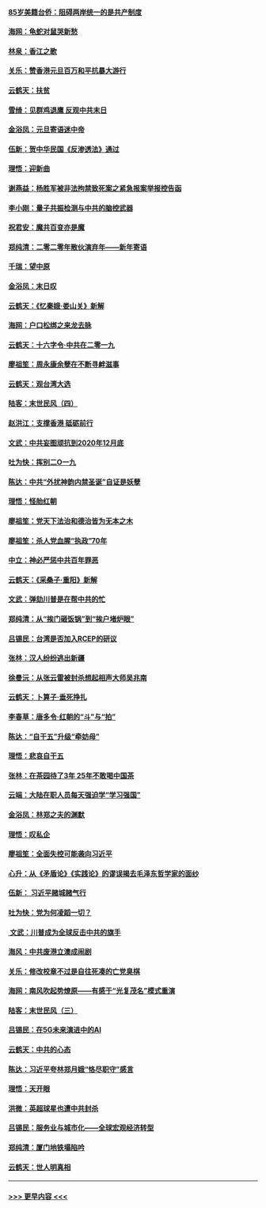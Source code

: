 #### [85岁美籍台侨：阻碍两岸统一的是共产制度](../pages/nsc993/n11765043.md?t=01040122) 
#### [海网：龟蛇对鼠哭新愁](../pages/nsc993/n11764895.md?t=01040122) 
#### [林泉：香江之歌](../pages/nsc993/n11764415.md?t=01040122) 
#### [关乐：赞香港元旦百万和平抗暴大游行](../pages/nsc993/n11764382.md?t=01040122) 
#### [云鹤天：扶贫](../pages/nsc993/n11764245.md?t=01040122) 
#### [雪绮：见群鸡退鹰  反观中共末日](../pages/nsc993/n11762112.md?t=01040122) 
#### [金浴凤：元旦寄语迷中帝](../pages/nsc993/n11761788.md?t=01040122) 
#### [伍新：贺中华民国《反渗透法》通过](../pages/nsc993/n11761994.md?t=01040122) 
#### [理悟：迎新曲](../pages/nsc993/n11761152.md?t=01040122) 
#### [谢燕益：杨胜军被非法拘禁致死案之紧急报案举报控告函](../pages/nsc993/n11756134.md?t=01040122) 
#### [李小刚：量子共振检测与中共的脑控武器](../pages/nsc993/n11754518.md?t=01040122) 
#### [祝君安：魔共百变亦是魔](../pages/nsc993/n11754469.md?t=01040122) 
#### [郑纯清：二零二零年散伙演弃年——新年寄语](../pages/nsc993/n11754195.md?t=01040122) 
#### [千瑞：望中原](../pages/nsc993/n11754159.md?t=01040122) 
#### [金浴凤：末日叹](../pages/nsc993/n11752359.md?t=01040122) 
#### [云鹤天：《忆秦娥‧娄山关》新解](../pages/nsc993/n11752348.md?t=01040122) 
#### [海网：户口松绑之来龙去脉](../pages/nsc993/n11752328.md?t=01040122) 
#### [云鹤天：十六字令‧中共在二零一九](../pages/nsc993/n11752305.md?t=01040122) 
#### [廖祖笙：周永康余孽在不断寻衅滋事](../pages/nsc993/n11751013.md?t=01040122) 
#### [云鹤天：观台湾大选](../pages/nsc993/n11751007.md?t=01040122) 
#### [陆客：末世民风（四）](../pages/nsc993/n11749203.md?t=01040122) 
#### [赵洪江：支撑香港 砥砺前行](../pages/nsc993/n11748482.md?t=01040122) 
#### [文武：中共妄图顽抗到2020年12月底](../pages/nsc993/n11748446.md?t=01040122) 
#### [吐为快：挥别二O一九](../pages/nsc993/n11748411.md?t=01040122) 
#### [陈达：中共“外扰神韵内禁圣诞”自证是妖孽](../pages/nsc993/n11748226.md?t=01040122) 
#### [理悟：怪胎红朝](../pages/nsc993/n11748206.md?t=01040122) 
#### [廖祖笙：党天下法治和德治皆为无本之木](../pages/nsc993/n11748135.md?t=01040122) 
#### [廖祖笙：杀人党血腥“执政”70年](../pages/nsc993/n11745144.md?t=01040122) 
#### [中立：神必严惩中共百年罪恶](../pages/nsc993/n11744970.md?t=01040122) 
#### [云鹤天：《采桑子‧重阳》新解](../pages/nsc993/n11744948.md?t=01040122) 
#### [文武：弹劾川普是在帮中共的忙](../pages/nsc993/n11744758.md?t=01040122) 
#### [郑纯清：从“挨门砸饭锅”到“挨户堵炉眼”](../pages/nsc993/n11744745.md?t=01040122) 
#### [吕锡民：台湾是否加入RCEP的研议](../pages/nsc993/n11744701.md?t=01040122) 
#### [张林：汉人纷纷逃出新疆](../pages/nsc993/n11743530.md?t=01040122) 
#### [徐曼沅：从张云雷被封杀想起相声大师吴兆南](../pages/nsc993/n11741816.md?t=01040122) 
#### [云鹤天：卜算子‧垂死挣扎](../pages/nsc993/n11739956.md?t=01040122) 
#### [李春草：唐多令‧红朝的“斗”与“拍”](../pages/nsc993/n11739830.md?t=01040122) 
#### [陈达：“自干五”升级“牵妨母”](../pages/nsc993/n11739724.md?t=01040122) 
#### [理悟：悲哀自干五](../pages/nsc993/n11739547.md?t=01040122) 
#### [张林：在茶园待了3年 25年不敢喝中国茶](../pages/nsc993/n11739240.md?t=01040122) 
#### [云端：大陆在职人员每天强迫学“学习强国”](../pages/nsc993/n11738735.md?t=01040122) 
#### [金浴凤：林郑之夫的渊默](../pages/nsc993/n11737735.md?t=01040122) 
#### [理悟：叹私企](../pages/nsc993/n11737715.md?t=01040122) 
#### [廖祖笙：全面失控可能袭向习近平](../pages/nsc993/n11737704.md?t=01040122) 
#### [心升：从《矛盾论》《实践论》的谬误揭去毛泽东哲学家的面纱](../pages/nsc993/n11736962.md?t=01040122) 
#### [伍新： 习近平赌城赌气行](../pages/nsc993/n11736929.md?t=01040122) 
#### [吐为快：党为何凌蹈一切？](../pages/nsc993/n11736915.md?t=01040122) 
#### [ 文武：川普成为全球反击中共的旗手](../pages/nsc993/n11736882.md?t=01040122) 
#### [海风：中共废港立澳成闹剧](../pages/nsc993/n11735857.md?t=01040122) 
#### [关乐：修改校章不过是自往死凑的亡党臭棋](../pages/nsc993/n11735097.md?t=01040122) 
#### [海网：南风吹起势燎原——有感于“光复茂名”模式重演](../pages/nsc993/n11732308.md?t=01040122) 
#### [陆客：末世民风（三）](../pages/nsc993/n11732211.md?t=01040122) 
#### [吕锡民：在5G未来演进中的AI](../pages/nsc993/n11730010.md?t=01040122) 
#### [云鹤天：中共的心态](../pages/nsc993/n11729906.md?t=01040122) 
#### [陈达：习近平夸林郑月娥“恪尽职守”感言](../pages/nsc993/n11729881.md?t=01040122) 
#### [理悟：天开眼](../pages/nsc993/n11729699.md?t=01040122) 
#### [洪微：英超球星也遭中共封杀](../pages/nsc993/n11727243.md?t=01040122) 
#### [吕锡民：服务业与城市化——全球宏观经济转型](../pages/nsc993/n11725845.md?t=01040122) 
#### [郑纯清：厦门地铁塌陷吟](../pages/nsc993/n11725813.md?t=01040122) 
#### [云鹤天：世人明真相](../pages/nsc993/n11725621.md?t=01040122) 

----
#### [ >>> 更早内容 <<< ](../indexes/nsc993-earlier.md)

